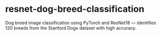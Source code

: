 # resnet-dog-breed-classification
Dog breed image classification using PyTorch and ResNet18 — identifies 120 breeds from the Stanford Dogs dataset with high accuracy.
